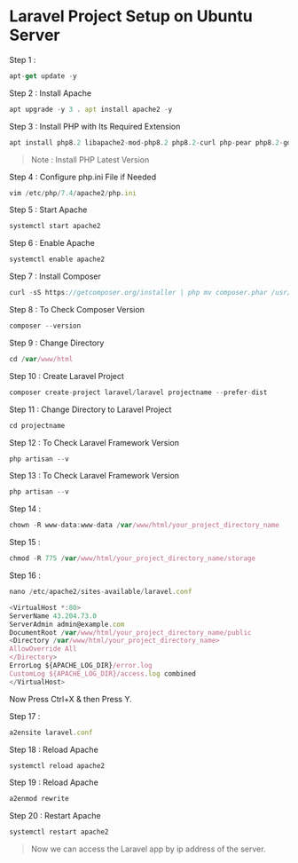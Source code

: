 # Laravel Project Setup on Ubuntu Server

Step 1 :
````javascript
apt-get update -y
````

Step 2 : Install Apache
````javascript
apt upgrade -y 3 . apt install apache2 -y
````

Step 3 : Install PHP with Its Required Extension
````javascript
apt install php8.2 libapache2-mod-php8.2 php8.2-curl php-pear php8.2-gd php8.2-dev php8.2-zip php8.2-mbstring php8.2-mysql php8.2-xml curl -y
````
> Note : Install PHP Latest Version

Step 4 : Configure php.ini File if Needed
````javascript
vim /etc/php/7.4/apache2/php.ini
````

Step 5 : Start Apache
````javascript
systemctl start apache2
````

Step 6 : Enable Apache
````javascript
systemctl enable apache2
````

Step 7 : Install Composer
````javascript
curl -sS https://getcomposer.org/installer | php mv composer.phar /usr/local/bin/composer chmod +x /usr/local/bin/composer
````

Step 8 : To Check Composer Version
````javascript
composer --version
````

Step 9 : Change Directory
````javascript
cd /var/www/html
````

Step 10 : Create Laravel Project
````javascript
composer create-project laravel/laravel projectname --prefer-dist
````

Step 11 : Change Directory to Laravel Project
````javascript
cd projectname
````

Step 12 : To Check Laravel Framework Version
````javascript
php artisan --v
````

Step 13 : To Check Laravel Framework Version
````javascript
php artisan --v
````

Step 14 :
````javascript
chown -R www-data:www-data /var/www/html/your_project_directory_name
````

Step 15 :
````javascript
chmod -R 775 /var/www/html/your_project_directory_name/storage
````

Step 16 :
````javascript
nano /etc/apache2/sites-available/laravel.conf
````

````javascript
<VirtualHost *:80>
ServerName 43.204.73.0
ServerAdmin admin@example.com
DocumentRoot /var/www/html/your_project_directory_name/public
<Directory /var/www/html/your_project_directory_name>
AllowOverride All
</Directory>
ErrorLog ${APACHE_LOG_DIR}/error.log
CustomLog ${APACHE_LOG_DIR}/access.log combined
</VirtualHost>
````

Now Press Ctrl+X & then Press Y.

Step 17 :
````javascript
a2ensite laravel.conf
````

Step 18 : Reload Apache
````javascript
systemctl reload apache2
````

Step 19 : Reload Apache
````javascript
a2enmod rewrite
````

Step 20 : Restart Apache
````javascript
systemctl restart apache2
````

> Now we can access the Laravel app by ip address of the server.
